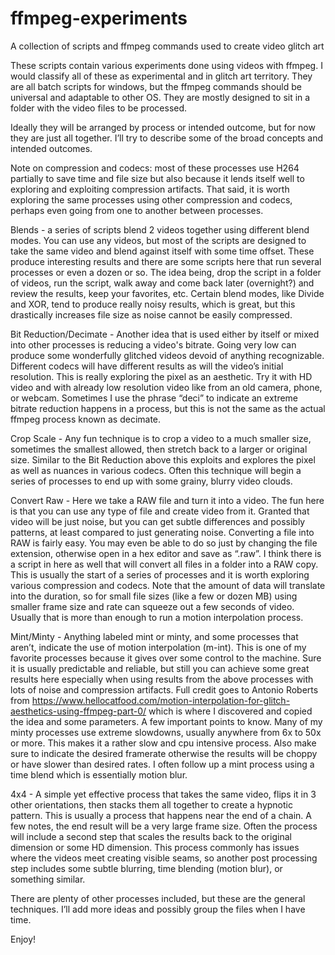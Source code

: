# ffmpeg-experiments
A collection of scripts and ffmpeg commands used to create video glitch art

These scripts contain various experiments done using videos with ffmpeg. I would classify all of these as experimental and in glitch art territory.  They are all batch scripts for windows, but the ffmpeg commands should be universal and adaptable to other OS. They are mostly designed to sit in a folder with the video files to be processed.

Ideally they will be arranged by process or intended outcome, but for now they are just all together. I’ll try to describe some of the broad concepts and intended outcomes.

Note on compression and codecs: most of these processes use H264 partially to save time and file size but also because it lends itself well to exploring and exploiting compression artifacts. That said, it is worth exploring the same processes using other compression and codecs, perhaps even going from one to another between processes. 

Blends - a series of scripts blend 2 videos together using different blend modes. You can use any videos, but most of the scripts are designed to take the same video and blend against itself with some time offset. These produce interesting results and there are some scripts here that run several processes or even a dozen or so. The idea being, drop the script in a folder of videos, run the script, walk away and come back later (overnight?) and review the results, keep your favorites, etc. Certain blend modes, like Divide and XOR, tend to produce really noisy results, which is great, but this drastically increases file size as noise cannot be easily compressed.

Bit Reduction/Decimate - Another idea that is used either by itself or mixed into other processes is reducing a video's bitrate. Going very low can produce some wonderfully glitched videos devoid of anything recognizable. Different codecs will have different results as will the video’s initial resolution. This is really exploring the pixel as an aesthetic. Try it with HD video and with already low resolution video like from an old camera, phone, or webcam. Sometimes I use the phrase “deci” to indicate an extreme bitrate reduction happens in a process, but this is not the same as the actual ffmpeg process known as decimate. 

Crop Scale - Any fun technique is to crop a video to a much smaller size, sometimes the smallest allowed, then stretch back to a larger or original size. Similar to the Bit Reduction above this exploits and explores the pixel as well as nuances in various codecs. Often this technique will begin a series of processes to end up with some grainy, blurry video clouds.

Convert Raw - Here we take a RAW file and turn it into a video. The fun here is that you can use any type of file and create video from it. Granted that video will be just noise, but you can get subtle differences and possibly patterns, at least compared to just generating noise. Converting a file into RAW is fairly easy. You may even be able to do so just by changing the file extension, otherwise open in a hex editor and save as “.raw”. I think there is a script in here as well that will convert all files in a folder into a RAW copy. This is usually the start of a series of processes and it is worth exploring various compression and codecs. Note that the amount of data will translate into the duration, so for small file sizes (like a few or dozen MB) using smaller frame size and rate can squeeze out a few seconds of video. Usually that is more than enough to run a motion interpolation process.

Mint/Minty - Anything labeled mint or minty, and some processes that aren’t, indicate the use of motion interpolation (m-int). This is one of my favorite processes because it gives over some control to the machine. Sure it is usually predictable and reliable, but still you can achieve some great results here especially when using results from the above processes with lots of noise and compression artifacts. Full credit goes to Antonio Roberts from https://www.hellocatfood.com/motion-interpolation-for-glitch-aesthetics-using-ffmpeg-part-0/  which is where I discovered and copied the idea and some parameters. A few important points to know. Many of my minty processes use extreme slowdowns, usually anywhere from 6x to 50x or more. This makes it a rather slow and cpu intensive process. Also make sure to indicate the desired framerate otherwise the results will be choppy or have slower than desired rates. I often follow up a mint process using a time blend which is essentially motion blur.

4x4 - A simple yet effective process that takes the same video, flips it in 3 other orientations, then stacks them all together to create a hypnotic pattern. This is usually a process that happens near the end of a chain. A few notes, the end result will be a very large frame size. Often the process will include a second step that scales the results back to the original dimension or some HD dimension. This process commonly has issues where the videos meet creating visible seams, so another post processing step includes some subtle blurring,  time blending (motion blur), or something similar.

There are plenty of other processes included, but these are the general techniques. I’ll add more ideas and possibly group the files when I have time.

Enjoy!
